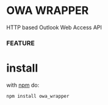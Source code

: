# OWA WRAPPER
HTTP based Outlook Web Access API

### FEATURE

# install
with [npm](https://www.npmjs.com/package/owa_wrapper) do:

```
npm install owa_wrapper
```
